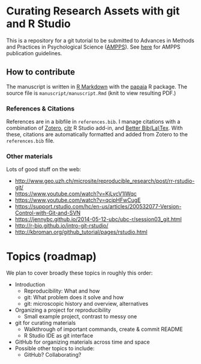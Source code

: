 # Curating Research Assets with git and R Studio

This is a repository for a git tutorial to be submitted to Advances in Methods and Practices in Psychological Science ([AMPPS](https://www.psychologicalscience.org/publications/ampps)). See [here](https://www.psychologicalscience.org/publications/ampps/ampps-submission-guidelines) for AMPPS publication guidelines.

## How to contribute

The manuscript is written in [R Markdown](http://rmarkdown.rstudio.com/) with the [papaja](https://github.com/crsh/papaja) R package. The source file is `manuscript/manuscript.Rmd` (knit to view resulting PDF.)

### References & Citations

References are in a bibfile in `references.bib`. I manage citations with a combination of [Zotero](https://www.zotero.org/), [citr](https://github.com/crsh/citr) R Studio add-in, and [Better Bib(La)Tex](https://github.com/crsh/citr#better-biblatex-integration). With these, citations are automatically formatted and added from Zotero to the `references.bib` file.

### Other materials

Lots of good stuff on the web:

- <http://www.geo.uzh.ch/microsite/reproducible_research/post/rr-rstudio-git/>
- <https://www.youtube.com/watch?v=KjLycV1IWqc>
- <https://www.youtube.com/watch?v=qcjpHFwCugE>
- <https://support.rstudio.com/hc/en-us/articles/200532077-Version-Control-with-Git-and-SVN>
- <https://jennybc.github.io/2014-05-12-ubc/ubc-r/session03_git.html>
- <http://r-bio.github.io/intro-git-rstudio/>
- <http://kbroman.org/github_tutorial/pages/rstudio.html>

# Topics (roadmap)

We plan to cover broadly these topics in roughly this order:

- Introduction
    - Reproducibility: What and how
    - git: What problem does it solve and how
    - git: microscopic history and overview, alternatives
- Organizing a project for reproducibility
    - Small example project, contrast to messy one
- git for curating materials
    - Walkthrough of important commands, create & commit README
    - R Studio IDE as git interface
- GitHub for organizing materials across time and space
- Possible other topics to include:
    - GitHub? Collaborating?
